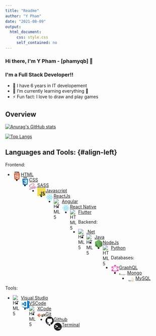 ```yaml
---
title: "Readme"
author: "Y Pham"
date: "2021-08-09"
output: 
  html_document:
     css: style.css
     self_contained: no
---
```


### Hi there, I'm Y Pham - [phamyqb] 👋
### I'm a Full Stack Developer!!

- 🔭 I have 6 years in IT developement
- 🌱 I’m currently learning everything 🤣
- ⚡ Fun fact: I love to draw and play games

## Overview
[![Anurag's GitHub stats](https://github-readme-stats.vercel.app/api?username=phamyqb)](https://github.com/anuraghazra/github-readme-stats)

[![Top Langs](https://github-readme-stats.vercel.app/api/top-langs/?username=phamyqb&layout=compact)](https://github.com/anuraghazra/github-readme-stats)
## Languages and Tools: {#align-left}
Frontend:
- [<img align="left" alt="HTML5" width="26px" src="https://raw.githubusercontent.com/github/explore/80688e429a7d4ef2fca1e82350fe8e3517d3494d/topics/html/html.png" /> HTML]()
- [<img align="left" alt="HTML5" width="26px" src="https://raw.githubusercontent.com/github/explore/80688e429a7d4ef2fca1e82350fe8e3517d3494d/topics/css/css.png" /> CSS]()
- [<img align="left" alt="HTML5" width="26px" src="https://raw.githubusercontent.com/github/explore/80688e429a7d4ef2fca1e82350fe8e3517d3494d/topics/sass/sass.png" /> SASS]()
- [<img align="left" alt="HTML5" width="26px" src="https://raw.githubusercontent.com/github/explore/80688e429a7d4ef2fca1e82350fe8e3517d3494d/topics/javascript/javascript.png" /> Javascript]()
- [<img align="left" alt="HTML5" width="26px" src="https://raw.githubusercontent.com/github/explore/80688e429a7d4ef2fca1e82350fe8e3517d3494d/topics/react/react.png" /> ReactJs]()
- [<img align="left" alt="HTML5" width="26px" src="https://cdn.icon-icons.com/icons2/2699/PNG/512/angular_logo_icon_169595.png" /> Angular]()
- [<img align="left" alt="HTML5" width="26px" src="https://raw.githubusercontent.com/github/explore/80688e429a7d4ef2fca1e82350fe8e3517d3494d/topics/react/react.png" /> React Native]()
- [<img align="left" alt="HTML5" width="26px" src="https://yt3.ggpht.com/ytc/AKedOLRt1d4p7bPylasq_66BIC8-k3hkyVjJ2JICQITK=s176-c-k-c0x00ffffff-no-rj" /> Flutter]()

Backend:
- [<img align="left" alt="HTML5" width="26px" src="https://img.favpng.com/23/10/7/c-programming-language-logo-microsoft-visual-studio-net-framework-png-favpng-WLLTMqZhSPAk9q3DTh993fZnh.jpg" /> .Net]()
- [<img align="left" alt="HTML5" width="26px" src="https://www.oracle.com/a/ocom/img/obic-java-cup.svg" /> Java]()
- [<img align="left" alt="HTML5" width="26px" src="https://raw.githubusercontent.com/github/explore/80688e429a7d4ef2fca1e82350fe8e3517d3494d/topics/nodejs/nodejs.png" /> NodeJs]()
- [<img align="left" alt="HTML5" width="26px" src="https://www.python.org/static/img/python-logo-large.c36dccadd999.png?1576869008" /> Python]()

Databases:
- [<img align="left" alt="HTML5" width="26px" src="https://raw.githubusercontent.com/github/explore/80688e429a7d4ef2fca1e82350fe8e3517d3494d/topics/graphql/graphql.png" /> GraphQL]()
- [<img align="left" alt="HTML5" width="26px" src="https://raw.githubusercontent.com/github/explore/80688e429a7d4ef2fca1e82350fe8e3517d3494d/topics/mongodb/mongodb.png" /> Mongo]()
- [<img align="left" alt="HTML5" width="26px" src="https://raw.githubusercontent.com/github/explore/80688e429a7d4ef2fca1e82350fe8e3517d3494d/topics/mysql/mysql.png" /> MySQL]()

Tools:
- [<img align="left" alt="HTML5" width="26px" src="https://visualstudio.microsoft.com/wp-content/uploads/2019/06/BrandVisualStudioWin2019-3.svg" /> Visual Studio]()
- [<img align="left" alt="HTML5" width="26px" src="https://raw.githubusercontent.com/github/explore/80688e429a7d4ef2fca1e82350fe8e3517d3494d/topics/visual-studio-code/visual-studio-code.png" /> VSCode]()
- [<img align="left" alt="HTML5" width="26px" src="https://upload.wikimedia.org/wikipedia/vi/f/f0/Xcode-128x128_2x.png" /> XCode]()
- [<img align="left" alt="HTML5" width="26px" src="https://raw.githubusercontent.com/github/explore/80688e429a7d4ef2fca1e82350fe8e3517d3494d/topics/git/git.png" /> Git]()
- [<img align="left" alt="HTML5" width="26px" src="https://raw.githubusercontent.com/github/explore/78df643247d429f6cc873026c0622819ad797942/topics/github/github.png" /> Github]()
- [<img align="left" alt="HTML5" width="26px" style="margin-top: 2px;" src="https://raw.githubusercontent.com/github/explore/80688e429a7d4ef2fca1e82350fe8e3517d3494d/topics/terminal/terminal.png" /> Terminal]()

<br />
<br />

[website]: https://codeSTACKr.com
[twitter]: https://twitter.com/codeSTACKr
[youtube]: https://youtube.com/codeSTACKr
[instagram]: https://instagram.com/codeSTACKr
[linkedin]: https://linkedin.com/in/codeSTACKr
[facebook]: https://www.facebook.com/phamyqb